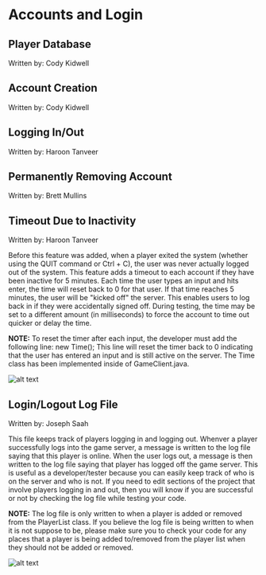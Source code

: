 # Accounts and Login

## Player Database
Written by: Cody Kidwell



## Account Creation
Written by: Cody Kidwell



## Logging In/Out
Written by: Haroon Tanveer



## Permanently Removing Account
Written by: Brett Mullins



## Timeout Due to Inactivity
Written by: Haroon Tanveer

Before this feature was added, when a player exited the system (whether using the 
QUIT command or Ctrl + C), the user was never actually logged out of the system. 
This feature adds a timeout to each account if they have been inactive for 5 minutes. 
Each time the user types an input and hits enter, the time will reset back to 0
for that user. If that time reaches 5 minutes, the user will be "kicked off" the 
server. This enables users to log back in if they were accidentally signed off.
During testing, the time may be set to a different amount (in milliseconds) to force 
the account to time out quicker or delay the time.

**NOTE:** To reset the timer after each input, the developer must add the following line:
new Time();
This line will reset the timer back to 0 indicating that the user has entered an input
and is still active on the server. The Time class has been implemented inside of
GameClient.java.


![alt text](https://github.com/htanvee/CS321-2018F-002/blob/G1_Readme/timeout.PNG)


## Login/Logout Log File
Written by: Joseph Saah

This file keeps track of players logging in and logging out. Whenver a
player successfully logs into the game server, a message is written to the log
file saying that this player is online. When the user logs out, a message is then
written to the log file saying that player has logged off the game server. This is
useful as a developer/tester because you can easily keep track of who is on the
server and who is not. If you need to edit sections of the project that involve
players logging in and out, then you will know if you are successful or not by
checking the log file while testing your code.

**NOTE:** The log file is only written to when a player is added or removed from
the PlayerList class. If you believe the log file is being written to when it is
not suppose to be, please make sure you to check your code for any places that 
a player is being added to/removed from the player list when they should not be
added or removed.


![alt text](https://github.com/htanvee/CS321-2018F-002/blob/G1_Readme/login_logout_log.PNG)
